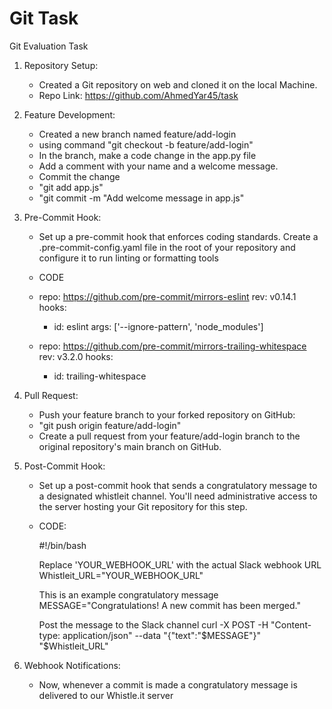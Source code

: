 # Git Task
Git Evaluation Task

1. Repository Setup:
    - Created a Git repository on web and cloned it on the local Machine.
    - Repo Link: https://github.com/AhmedYar45/task

2. Feature Development:
    - Created a new branch named feature/add-login
    - using command "git checkout -b feature/add-login"
    - In the branch, make a code change in the app.py file
    - Add a comment with your name and a welcome message.
    - Commit the change
    - "git add app.js"
    - "git commit -m "Add welcome message in app.js"

3. Pre-Commit Hook:

    - Set up a pre-commit hook that enforces coding standards. Create a .pre-commit-config.yaml file in the root of
      your repository and configure it to run linting or formatting tools
    - CODE

	-   repo: https://github.com/pre-commit/mirrors-eslint
	    rev: v0.14.1
	    hooks:
	    -   id: eslint
		args: ['--ignore-pattern', 'node_modules']
	-   repo: https://github.com/pre-commit/mirrors-trailing-whitespace
	    rev: v3.2.0
	    hooks:
	    -   id: trailing-whitespace


4. Pull Request:

    - Push your feature branch to your forked repository on GitHub:
    - "git push origin feature/add-login"
    - Create a pull request from your feature/add-login branch to the original repository's main branch on GitHub.

5. Post-Commit Hook:

    - Set up a post-commit hook that sends a congratulatory message to a designated whistleit channel. You'll need
      administrative access to the server hosting your Git repository for this step.

    - CODE:

		#!/bin/bash

		 Replace 'YOUR_WEBHOOK_URL' with the actual Slack webhook URL
		Whistleit_URL="YOUR_WEBHOOK_URL"

		 This is an example congratulatory message
		MESSAGE="Congratulations! A new commit has been merged."

		 Post the message to the Slack channel
		curl -X POST -H "Content-type: application/json" --data "{\"text\":\"$MESSAGE\"}" "$Whistleit_URL"
6. Webhook Notifications:
    - Now, whenever a commit is made a congratulatory message is delivered to our Whistle.it server
